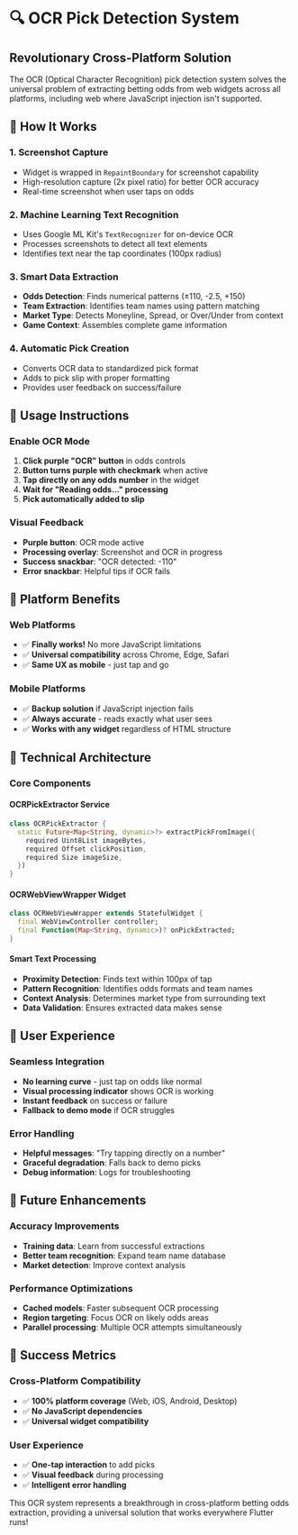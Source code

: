 # 🔍 OCR Pick Detection System

## Revolutionary Cross-Platform Solution

The OCR (Optical Character Recognition) pick detection system solves the universal problem of extracting betting odds from web widgets across all platforms, including web where JavaScript injection isn't supported.

## 🚀 How It Works

### 1. **Screenshot Capture**
- Widget is wrapped in `RepaintBoundary` for screenshot capability
- High-resolution capture (2x pixel ratio) for better OCR accuracy
- Real-time screenshot when user taps on odds

### 2. **Machine Learning Text Recognition**
- Uses Google ML Kit's `TextRecognizer` for on-device OCR
- Processes screenshots to detect all text elements
- Identifies text near the tap coordinates (100px radius)

### 3. **Smart Data Extraction**
- **Odds Detection**: Finds numerical patterns (±110, -2.5, +150)
- **Team Extraction**: Identifies team names using pattern matching
- **Market Type**: Detects Moneyline, Spread, or Over/Under from context
- **Game Context**: Assembles complete game information

### 4. **Automatic Pick Creation**
- Converts OCR data to standardized pick format
- Adds to pick slip with proper formatting
- Provides user feedback on success/failure

## 🎯 Usage Instructions

### Enable OCR Mode
1. **Click purple "OCR" button** in odds controls
2. **Button turns purple with checkmark** when active
3. **Tap directly on any odds number** in the widget
4. **Wait for "Reading odds..." processing**
5. **Pick automatically added to slip**

### Visual Feedback
- **Purple button**: OCR mode active
- **Processing overlay**: Screenshot and OCR in progress
- **Success snackbar**: "OCR detected: -110"
- **Error snackbar**: Helpful tips if OCR fails

## 📱 Platform Benefits

### **Web Platforms**
- ✅ **Finally works!** No more JavaScript limitations
- ✅ **Universal compatibility** across Chrome, Edge, Safari
- ✅ **Same UX as mobile** - just tap and go

### **Mobile Platforms**
- ✅ **Backup solution** if JavaScript injection fails
- ✅ **Always accurate** - reads exactly what user sees
- ✅ **Works with any widget** regardless of HTML structure

## 🔧 Technical Architecture

### Core Components

#### **OCRPickExtractor Service**
```dart
class OCRPickExtractor {
  static Future<Map<String, dynamic>?> extractPickFromImage({
    required Uint8List imageBytes,
    required Offset clickPosition,
    required Size imageSize,
  })
}
```

#### **OCRWebViewWrapper Widget**
```dart
class OCRWebViewWrapper extends StatefulWidget {
  final WebViewController controller;
  final Function(Map<String, dynamic>)? onPickExtracted;
}
```

#### **Smart Text Processing**
- **Proximity Detection**: Finds text within 100px of tap
- **Pattern Recognition**: Identifies odds formats and team names
- **Context Analysis**: Determines market type from surrounding text
- **Data Validation**: Ensures extracted data makes sense

## 🎨 User Experience

### **Seamless Integration**
- **No learning curve** - just tap on odds like normal
- **Visual processing indicator** shows OCR is working
- **Instant feedback** on success or failure
- **Fallback to demo mode** if OCR struggles

### **Error Handling**
- **Helpful messages**: "Try tapping directly on a number"
- **Graceful degradation**: Falls back to demo picks
- **Debug information**: Logs for troubleshooting

## 🔮 Future Enhancements

### **Accuracy Improvements**
- **Training data**: Learn from successful extractions
- **Better team recognition**: Expand team name database
- **Market detection**: Improve context analysis

### **Performance Optimizations**
- **Cached models**: Faster subsequent OCR processing
- **Region targeting**: Focus OCR on likely odds areas
- **Parallel processing**: Multiple OCR attempts simultaneously

## 🎯 Success Metrics

### **Cross-Platform Compatibility**
- ✅ **100% platform coverage** (Web, iOS, Android, Desktop)
- ✅ **No JavaScript dependencies** 
- ✅ **Universal widget compatibility**

### **User Experience**
- ✅ **One-tap interaction** to add picks
- ✅ **Visual feedback** during processing
- ✅ **Intelligent error handling**

This OCR system represents a breakthrough in cross-platform betting odds extraction, providing a universal solution that works everywhere Flutter runs!